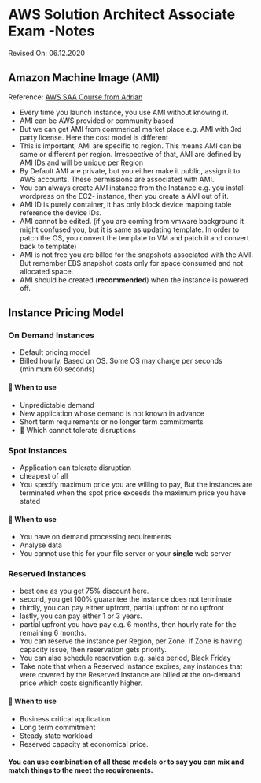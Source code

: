 # AWS Solution Architect Associate Exam -Notes

Revised On: 06.12.2020

## Amazon Machine Image (AMI)

Reference: [AWS SAA Course from Adrian](https://learn.cantrill.io/) 

* Every time you launch instance, you use AMI without knowing it.
* AMI can be AWS provided or community based
* But we can get AMI from commerical market place e.g. AMI with 3rd party license. Here the cost model is different
* This is important, AMI are specific to region. This means AMI can be same or different per region. Irrespective of that, AMI are defined by AMI IDs and will be unique per Region
* By Default AMI are private, but you either make it public, assign it to AWS accounts. These permissions are associated with AMI.
* You can always create AMI instance from the Instance e.g. you install wordpress on the EC2- instance, then you create a AMI out of it. 
* AMI ID is purely container, it has only block device mapping table reference the device IDs.
* AMI cannot be edited. (if you are coming from vmware background it might confused you, but it is same as updating template. In order to patch the OS, you convert the template to VM and patch it and convert back to template)
* AMI is not free you are billed for the snapshots associated with the AMI. But remember EBS snapshot costs only for space consumed and not allocated space.
* AMI should be created (**recommended**) when the instance is powered off.

## Instance Pricing Model

### On Demand Instances

* Default pricing model
* Billed hourly. Based on OS. Some OS may charge per seconds (minimum 60 seconds)

#### :toolbox: When to use

* Unpredictable demand
* New application whose demand is not known in advance
* Short term requirements or no longer term commitments
* :magnet: Which cannot tolerate disruptions

### Spot Instances

* Application can tolerate disruption
* cheapest of all
* You specify maximum price you are willing to pay, But the instances are terminated when the spot price exceeds the maximum price you have stated

#### :toolbox: When to use

* You have on demand processing requirements
* Analyse data
* You cannot use this for your file server or your **single** web server

### Reserved Instances

* best one as you get 75% discount here.
* second, you get 100% guarantee the instance does not terminate
* thirdly, you can pay either upfront, partial upfront or no upfront
* lastly, you can pay either 1 or 3 years.
* partial upfront you have pay e.g. 6 months, then hourly rate for the remaining 6 months.
* You can reserve the instance per Region, per Zone. If Zone is having capacity issue, then reservation gets priority.
* You can also schedule reservation e.g. sales period, Black Friday
* Take note that when a Reserved Instance expires, any instances that were covered by the Reserved Instance are billed at the on-demand price which costs significantly higher.

#### :toolbox: When to use

* Business critical application
* Long term commitment
* Steady state workload 
* Reserved capacity at economical price.

#### You can use combination of all these models or to say you can mix and match things to the meet the requirements.
